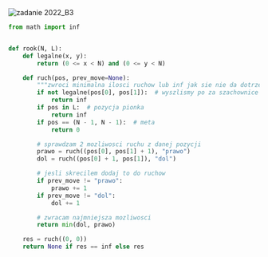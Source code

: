 <picture>
  <source srcset="../../srt/zbior_zadan/2022_B3.png" media="(prefers-color-scheme: light)">
  <source srcset="../../srt/zbior_zadan/black_2022_B3.png" media="(prefers-color-scheme: dark)">
  <img src="../../srt/zbior_zadan/black_2022_B3.png" alt="zadanie 2022_B3">
</picture>

```python
from math import inf


def rook(N, L):
    def legalne(x, y):
        return (0 <= x < N) and (0 <= y < N)

    def ruch(pos, prev_move=None):
        """zwroci minimalna ilosci ruchow lub inf jak sie nie da dotrzec z danej pozycji do mety"""
        if not legalne(pos[0], pos[1]):  # wyszlismy po za szachownice
            return inf
        if pos in L:  # pozycja pionka
            return inf
        if pos == (N - 1, N - 1):  # meta
            return 0

        # sprawdzam 2 mozliwosci ruchu z danej pozycji
        prawo = ruch((pos[0], pos[1] + 1), "prawo")
        dol = ruch((pos[0] + 1, pos[1]), "dol")

        # jesli skrecilem dodaj to do ruchow
        if prev_move != "prawo":
            prawo += 1
        if prev_move != "dol":
            dol += 1

        # zwracam najmniejsza mozliwosci
        return min(dol, prawo)

    res = ruch((0, 0))
    return None if res == inf else res
```